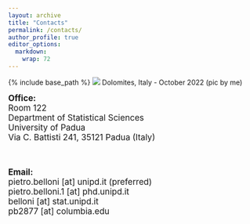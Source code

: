 ```yaml
---
layout: archive
title: "Contacts"
permalink: /contacts/
author_profile: true
editor_options: 
  markdown: 
    wrap: 72
---
```


{% include base_path %} <img src="/images/dolomites.jpeg"/> Dolomites,
Italy - October 2022 (pic by me)

<font style="font-size:17px"> <b>Office:</b> <br> Room 122<br/>
Department of Statistical Sciences <br/> University of Padua<br/> Via C.
Battisti 241, 35121 Padua (Italy) <br/>

<br>

<font style="font-size:17px"> <b>Email:</b> <br> pietro.belloni [at]
unipd.it (preferred) <br/> pietro.belloni.1 [at] phd.unipd.it <br/>
belloni [at] stat.unipd.it <br/> pb2877 [at] columbia.edu <br/>

